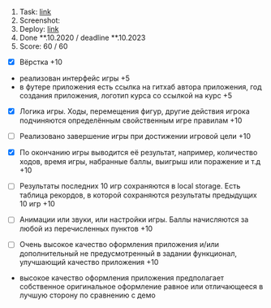 1. Task: [link](https://github.com/)
2. Screenshot:
3. Deploy: [link](https://github.com/)
4. Done **.10.2020 / deadline **.10.2023
5. Score: 60 / 60

- [x] Вёрстка +10 
- реализован интерфейс игры +5 
- в футере приложения есть ссылка на гитхаб автора приложения, год создания приложения, логотип курса со ссылкой на курс +5
- [x]  Логика игры. Ходы, перемещения фигур, другие действия игрока подчиняются определённым свойственным игре правилам +10
  
- [ ] Реализовано завершение игры при достижении игровой цели +10
- [x] По окончанию игры выводится её результат, например, количество ходов, время игры, набранные баллы, выигрыш или поражение и т.д +10
- [ ] Результаты последних 10 игр сохраняются в local storage. Есть таблица рекордов, в которой сохраняются результаты предыдущих 10 игр +10
- [ ] Анимации или звуки, или настройки игры. Баллы начисляются за любой из перечисленных пунктов +10
- [ ] Очень высокое качество оформления приложения и/или дополнительный не предусмотренный в задании функционал, улучшающий качество приложения +10 
- высокое качество оформления приложения предполагает собственное оригинальное оформление равное или отличающееся в лучшую сторону по сравнению с демо